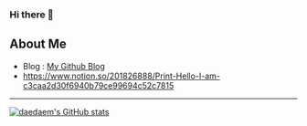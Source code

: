 ### Hi there 👋

<!--
**daedaem/daedaem** is a ✨ _special_ ✨ repository because its `README.md` (this file) appears on your GitHub profile.

Here are some ideas to get you started:

- 🔭 I’m currently working on ...
- 🌱 I’m currently learning ...
- 👯 I’m looking to collaborate on ...
- 🤔 I’m looking for help with ...
- 💬 Ask me about ...
- 📫 How to reach me: ...
- 😄 Pronouns: ...
- ⚡ Fun fact: ...
-->

## About Me

- Blog : [My Github Blog](https://daedaen.github.io.)
- https://www.notion.so/201826888/Print-Hello-I-am-c3caa2d30f6940b79ce99694c52c7815
---
[![daedaem's GitHub stats](https://github-readme-stats.vercel.app/api?username=daedaem)](https://github.com/daedaem/github-readme-stats)
